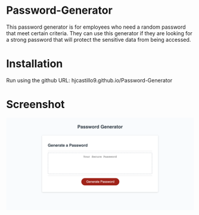 # Password-Generator

This password generator is for employees who need a random password that meet certain criteria. They can use this generator if they are looking for a strong password that will protect the sensitive data from being accessed. 

# Installation

Run using the github URL: hjcastillo9.github.io/Password-Generator

# Screenshot
<img src="./Assets/Images/screenshot.png" alt="website home page" class="screenshot"/>
